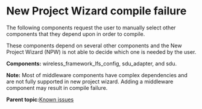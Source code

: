 # New Project Wizard compile failure

The following components request the user to manually select other components that they depend upon in order to compile.

These components depend on several other components and the New Project Wizard \(NPW\) is not able to decide which one is needed by the user.

**Components:** wireless\_framework\_lfs\_config, sdu\_adapter, and sdu.

**Note:** Most of middleware components have complex dependencies and are not fully supported in new project wizard. Adding a middleware component may result in compile failure.

**Parent topic:**[Known issues](../topics/known_issues.md)

